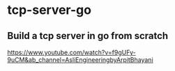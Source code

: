 # tcp-server-go


## Build a tcp server in go from scratch

https://www.youtube.com/watch?v=f9gUFy-9uCM&ab_channel=AsliEngineeringbyArpitBhayani
